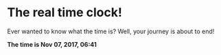 # The real time clock!

Ever wanted to know what the time is? Well, your journey is about to end!

**The time is Nov 07, 2017, 06:41**